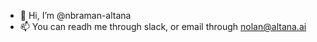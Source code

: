 - 👋 Hi, I’m @nbraman-altana
- 📫 You can readh me through slack, or email through nolan@altana.ai

<!---
nbraman-altana/nbraman-altana is a ✨ special ✨ repository because its `README.md` (this file) appears on your GitHub profile.
You can click the Preview link to take a look at your changes.
--->
